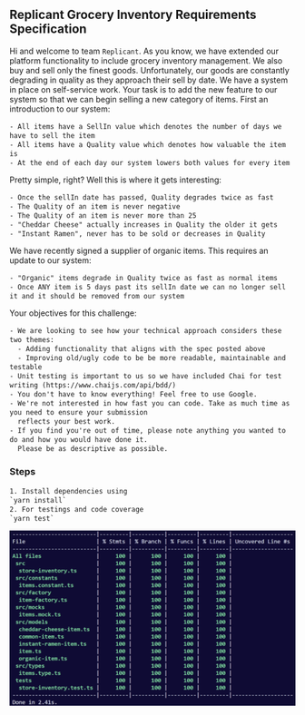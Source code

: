 
## Replicant Grocery Inventory Requirements Specification

  Hi and welcome to team `Replicant`. As you know, we have extended our platform functionality to include 
  grocery inventory management. We also buy and sell only the finest goods. Unfortunately, our goods 
  are constantly degrading in quality as they approach their sell by date. We have a system in place 
  on self-service work. Your task is to add the new feature to our system so that we can begin selling 
  a new category of items. First an introduction to our system:

    - All items have a SellIn value which denotes the number of days we have to sell the item
    - All items have a Quality value which denotes how valuable the item is
    - At the end of each day our system lowers both values for every item

  Pretty simple, right? Well this is where it gets interesting:

    - Once the sellIn date has passed, Quality degrades twice as fast
    - The Quality of an item is never negative
    - The Quality of an item is never more than 25
    - "Cheddar Cheese" actually increases in Quality the older it gets
    - "Instant Ramen", never has to be sold or decreases in Quality

  We have recently signed a supplier of organic items. This requires an update to our system:

    - "Organic" items degrade in Quality twice as fast as normal items
    - Once ANY item is 5 days past its sellIn date we can no longer sell it and it should be removed from our system
  
  Your objectives for this challenge: 

    - We are looking to see how your technical approach considers these two themes:
      - Adding functionality that aligns with the spec posted above 
      - Improving old/ugly code to be be more readable, maintainable and testable
    - Unit testing is important to us so we have included Chai for test writing (https://www.chaijs.com/api/bdd/)
    - You don't have to know everything! Feel free to use Google. 
    - We're not interested in how fast you can code. Take as much time as you need to ensure your submission 
      reflects your best work.
    - If you find you're out of time, please note anything you wanted to do and how you would have done it.
      Please be as descriptive as possible.

  ### Steps

    1. Install dependencies using
    `yarn install`
    2. For testings and code coverage
    `yarn test`

![Test Result](./assets/result.png "Test Result")